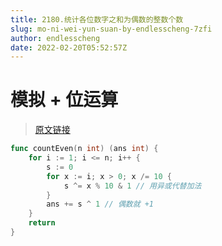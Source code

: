 ```yaml
---
title: 2180.统计各位数字之和为偶数的整数个数
slug: mo-ni-wei-yun-suan-by-endlesscheng-7zfi
author: endlesscheng
date: 2022-02-20T05:52:57Z
---
```

# 模拟 + 位运算
 
> [原文链接](https://leetcode.cn/problems/count-integers-with-even-digit-sum/solution/mo-ni-wei-yun-suan-by-endlesscheng-7zfi)
```go
func countEven(n int) (ans int) {
	for i := 1; i <= n; i++ {
		s := 0
		for x := i; x > 0; x /= 10 {
			s ^= x % 10 & 1 // 用异或代替加法
		}
		ans += s ^ 1 // 偶数就 +1
	}
	return
}
``` 
